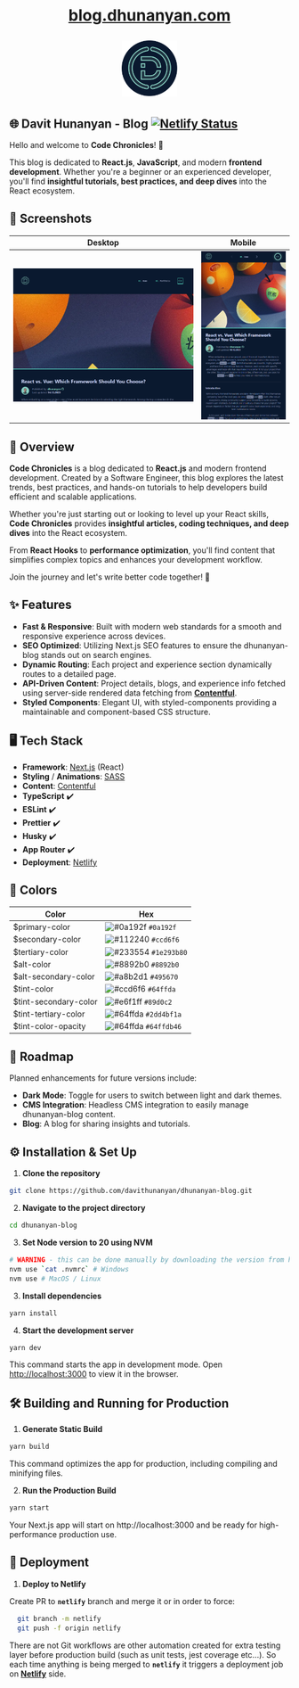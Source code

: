 <h1 align="center">
  <a href="https://blog.dhunanyan.com" alt="Official Website">
    <p>blog.dhunanyan.com</p>
    <img alt="Logo" src="https://raw.githubusercontent.com/dhunanyan/dhunanyan-blog/master/public/svg/i_logo-bg.svg" width="100" />
  </a>
</h1>

## 🌐 Davit Hunanyan - Blog [![Netlify Status](https://api.netlify.com/api/v1/badges/caff0ebb-ec1b-442c-ba9f-856702f97e8c/deploy-status)](https://app.netlify.com/sites/dhunanyan-blog/deploys)

Hello and welcome to **Code Chronicles**! 🎉

This blog is dedicated to **React.js**, **JavaScript**, and modern **frontend development**. Whether you're a beginner or an experienced developer, you'll find **insightful tutorials, best practices, and deep dives** into the React ecosystem.

## 📸 Screenshots

| Desktop                                              | Mobile                                             |
| ---------------------------------------------------- | -------------------------------------------------- |
| ![Desktop Screenshot](./docs/screenshot-desktop.png) | ![Mobile Screenshot](./docs/screenshot-mobile.png) |

## 🎨 Overview

**Code Chronicles** is a blog dedicated to **React.js** and modern frontend development. Created by a Software Engineer, this blog explores the latest trends, best practices, and hands-on tutorials to help developers build efficient and scalable applications.

Whether you're just starting out or looking to level up your React skills, **Code Chronicles** provides **insightful articles, coding techniques, and deep dives** into the React ecosystem.

From **React Hooks** to **performance optimization**, you'll find content that simplifies complex topics and enhances your development workflow.

Join the journey and let's write better code together! 🚀

## ✨ Features

- **Fast & Responsive**: Built with modern web standards for a smooth and responsive experience across devices.
- **SEO Optimized**: Utilizing Next.js SEO features to ensure the dhunanyan-blog stands out on search engines.
- **Dynamic Routing**: Each project and experience section dynamically routes to a detailed page.
- **API-Driven Content**: Project details, blogs, and experience info fetched using server-side rendered data fetching from [**Contentful**](https://www.contentful.com 'Contentful').
- **Styled Components**: Elegant UI, with styled-components providing a maintainable and component-based CSS structure.

## 🖥️ Tech Stack

- **Framework**: [Next.js](https://nextjs.org 'Next.js') (React)
- **Styling** / **Animations**: [SASS](https://sass-lang.com 'SASS')
- **Content**: [Contentful](https://www.contentful.com 'Contentful')
- **TypeScript** ✔️
- **ESLint** ✔️
- **Prettier** ✔️
- **Husky** ✔️
- **App Router** ✔️
- **Deployment**: [Netlify](https://www.netlify.com, 'Netlify')

## 🎨 Colors

| Color                 | Hex                                                                  |
| --------------------- | -------------------------------------------------------------------- |
| $primary-color        | ![#0a192f](https://via.placeholder.com/10/0a192f?text=+) `#0a192f`   |
| $secondary-color      | ![#112240](https://via.placeholder.com/10/ccd6f6?text=+) `#ccd6f6`   |
| $tertiary-color       | ![#233554](https://via.placeholder.com/10/232A39?text=+) `#1e293b80` |
| $alt-color            | ![#8892b0](https://via.placeholder.com/10/8892b0?text=+) `#8892b0`   |
| $alt-secondary-color  | ![#a8b2d1](https://via.placeholder.com/10/495670?text=+) `#495670`   |
| $tint-color           | ![#ccd6f6](https://via.placeholder.com/10/64ffda?text=+) `#64ffda`   |
| $tint-secondary-color | ![#e6f1ff](https://via.placeholder.com/10/89d0c2?text=+) `#89d0c2`   |
| $tint-tertiary-color  | ![#64ffda](https://via.placeholder.com/10/293C43?text=+) `#2dd4bf1a` |
| $tint-color-opacity   | ![#64ffda](https://via.placeholder.com/10/386463?text=+) `#64ffdb46` |

## 🚧 Roadmap

Planned enhancements for future versions include:

- **Dark Mode**: Toggle for users to switch between light and dark themes.
- **CMS Integration**: Headless CMS integration to easily manage dhunanyan-blog content.
- **Blog**: A blog for sharing insights and tutorials.

## ⚙️ Installation & Set Up

1. **Clone the repository**

```bash
git clone https://github.com/davithunanyan/dhunanyan-blog.git
```

2. **Navigate to the project directory**

```bash
cd dhunanyan-blog
```

3. **Set Node version to 20 using NVM**

```bash
# WARNING - this can be done manually by downloading the version from https://nodejs.org/en/download/package-manager
nvm use `cat .nvmrc` # Windows
nvm use # MacOS / Linux
```

3. **Install dependencies**

```bash
yarn install
```

4. **Start the development server**

```bash
yarn dev
```

This command starts the app in development mode. Open [http://localhost:3000](http://localhost:3000) to view it in the browser.

## 🛠 Building and Running for Production

1. **Generate Static Build**

```bash
yarn build
```

This command optimizes the app for production, including compiling and minifying files.

2. **Run the Production Build**

```bash
yarn start
```

Your Next.js app will start on http://localhost:3000 and be ready for high-performance production use.

## 🚀 Deployment

1. **Deploy to Netlify**

Create PR to **`netlify`** branch and merge it or in order to force:

```bash
  git branch -m netlify
  git push -f origin netlify
```

There are not Git workflows are other automation created for extra testing layer before production build (such as unit tests, jest coverage etc...). So each time anything is being merged to **`netlify`** it triggers a deployment job on [**Netlify**](https://app.netlify.com/sites/dhunanyan/deploys) side.
